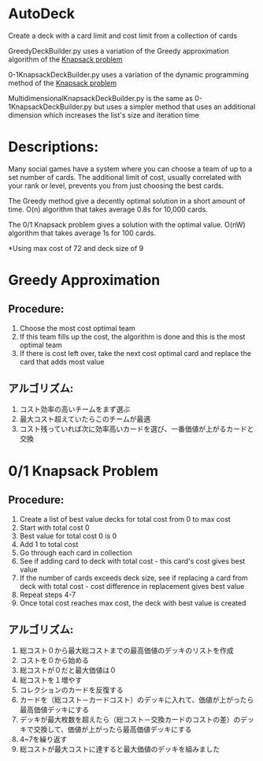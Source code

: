 AutoDeck
========

Create a deck with a card limit and cost limit from a collection of cards

GreedyDeckBuilder.py uses a variation of the Greedy approximation algorithm of the [Knapsack problem](http://en.wikipedia.org/wiki/Knapsack_problem#Greedy_approximation_algorithm)


0-1KnapsackDeckBuilder.py uses a variation of the dynamic programming method of the [Knapsack problem](http://en.wikipedia.org/wiki/Knapsack_problem#0.2F1_Knapsack_Problem)

MultidimensionalKnapsackDeckBuilder.py is the same as 0-1KnapsackDeckBuilder.py but uses a simpler method that uses an additional dimension which increases the list's size and iteration time

Descriptions:
===============================
Many social games have a system where you can choose a team of up to a set number of cards.
The additional limit of cost, usually correlated with your rank or level, prevents you from just choosing the best cards.

The Greedy method give a decently optimal solution in a short amount of time.
O(n) algorithm that takes average 0.8s for 10,000 cards.

The 0/1 Knapsack problem gives a solution with the optimal value.
O(nW) algorithm that takes average 1s for 100 cards.

*Using max cost of 72 and deck size of 9

Greedy Approximation
===============================

Procedure: 
-------------------------------
1. Choose the most cost optimal team
2. If this team fills up the cost, the algorithm is done and this is the most optimal team
3. If there is cost left over, take the next cost optimal card and replace the card that adds most value
 
アルゴリズム:
-------------------------------
1. コスト効率の高いチームをまず選ぶ
2. 最大コスト超えていたらこのチームが最適
3. コスト残っていれば次に効率高いカードを選び、一番価値が上がるカードと交換

0/1 Knapsack Problem
===============================

Procedure: 
-------------------------------
1. Create a list of best value decks for total cost from 0 to max cost
2. Start with total cost 0
3. Best value for total cost 0 is 0
4. Add 1 to total cost
5. Go through each card in collection
6. See if adding card to deck with total cost - this card's cost gives best value
7. If the number of cards exceeds deck size, see if replacing a card from deck with total cost - cost difference in replacement gives best value
8. Repeat steps 4-7
9. Once total cost reaches max cost, the deck with best value is created

アルゴリズム:
-------------------------------
1. 総コスト０から最大総コストまでの最高価値のデッキのリストを作成
2. コストを０から始める
3. 総コストが０だと最大価値は０
4. 総コストを１増やす
5. コレクションのカードを反復する
6. カードを（総コスト－カードコスト）のデッキに入れて、価値が上がったら最高価値デッキにする
7. デッキが最大枚数を超えたら（総コスト－交換カードのコストの差）のデッキで交換して、価値が上がったら最高価値デッキにする
8. 4~7を繰り返す
9. 総コストが最大コストに達すると最大価値のデッキを組みました
